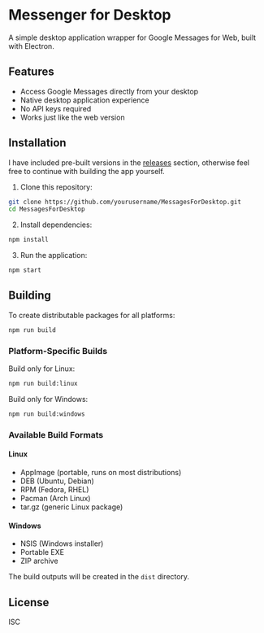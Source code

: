 # Messenger for Desktop

A simple desktop application wrapper for Google Messages for Web, built with Electron.

## Features

- Access Google Messages directly from your desktop
- Native desktop application experience
- No API keys required
- Works just like the web version

## Installation

I have included pre-built versions in the [releases](https://github.com/ChapDaddy65/MessagesForDesktop/releases) section, otherwise feel free to continue with building the app yourself.

1. Clone this repository:
```bash
git clone https://github.com/yourusername/MessagesForDesktop.git
cd MessagesForDesktop
```

2. Install dependencies:
```bash
npm install
```

3. Run the application:
```bash
npm start
```

## Building

To create distributable packages for all platforms:
```bash
npm run build
```

### Platform-Specific Builds

Build only for Linux:
```bash
npm run build:linux
```

Build only for Windows:
```bash
npm run build:windows
```

### Available Build Formats

#### Linux
- AppImage (portable, runs on most distributions)
- DEB (Ubuntu, Debian)
- RPM (Fedora, RHEL)
- Pacman (Arch Linux)
- tar.gz (generic Linux package)

#### Windows
- NSIS (Windows installer)
- Portable EXE
- ZIP archive

The build outputs will be created in the `dist` directory.

## License

ISC 